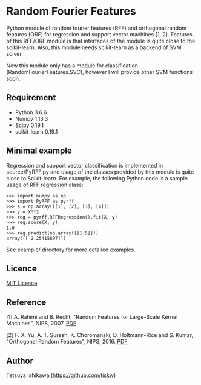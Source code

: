 Random Fourier Features
====


Python module of random fourier features (RFF) and orthogonal random features (ORF) for regression and support vector machines [1, 2].
Features of this RFF/ORF module is that interfaces of the module is quite close to the scikit-learn.
Also, this module needs scikit-learn as a backend of SVM solver.

Now this module only has a module for classification (RandomFourierFeatures.SVC),
however I will provide other SVM functions soon.


## Requirement

- Python 3.6.6
- Numpy 1.13.3
- Scipy 0.19.1
- scikit-learn 0.19.1


## Minimal example

Regression and support vector classification is implemented in source/PyRFF.py
and usage of the classes provided by this module is quite close to Scikit-learn.
For example, the following Python code is a sample usage of RFF regression class:

    >>> import numpy as np
    >>> import PyRFF as pyrff
    >>> X = np.array([[1], [2], [3], [4]])
    >>> y = X**2
    >>> reg = pyrff.RFFRegression().fit(X, y)
    >>> reg.score(X, y)
    1.0
    >>> reg.predict(np.array([[1.5]]))
    array([[ 2.25415897]])

See example/ directory for more detailed examples.


## Licence

[MIT Licence](https://opensource.org/licenses/mit-license.php)


## Reference

[1] A. Rahimi and B. Recht, "Random Features for Large-Scale Kernel Machines", NIPS, 2007.
[PDF](https://papers.nips.cc/paper/3182-random-features-for-large-scale-kernel-machines.pdf)

[2] F. X. Yu, A. T. Suresh, K. Choromanski, D. Holtmann-Rice and S. Kumar, "Orthogonal Random Features", NIPS, 2016.
[PDF](https://papers.nips.cc/paper/6246-orthogonal-random-features.pdf)


## Author

Tetsuya Ishikawa (https://github.com/tiskw)

